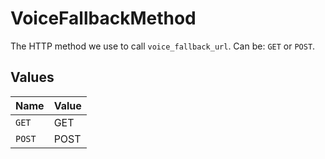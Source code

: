 # VoiceFallbackMethod

The HTTP method we use to call `voice_fallback_url`. Can be: `GET` or `POST`.


## Values

| Name   | Value  |
| ------ | ------ |
| `GET`  | GET    |
| `POST` | POST   |